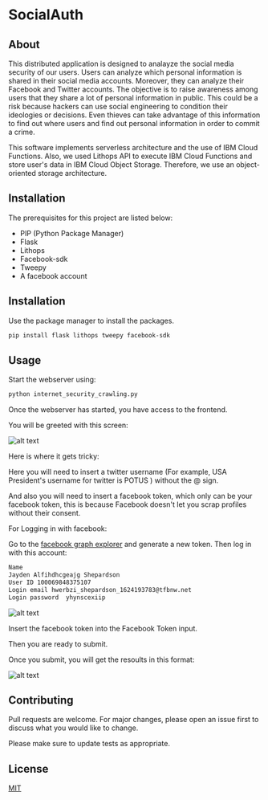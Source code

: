 # SocialAuth


## About
This distributed application is designed to analayze the social media security of our users. Users can analyze which personal information is shared in their social media accounts. Moreover, they can analyze their Facebook and Twitter accounts. The objective is to raise awareness among users that they share a lot of personal information in public. This could be a risk because hackers can use social engineering to condition their ideologies or decisions. Even thieves can take advantage of this information to find out where users and find out personal information in order to commit a crime.

This software implements serverless architecture and the use of IBM Cloud Functions. Also, we used Lithops API to execute IBM Cloud Functions and store user's data in IBM Cloud Object Storage. Therefore, we use an object-oriented storage architecture.
## Installation


The prerequisites for this project are listed below:

* PIP (Python Package Manager)
* Flask
* Lithops
* Facebook-sdk
* Tweepy
* A facebook account





## Installation

Use the package manager to install the packages.

```bash
pip install flask lithops tweepy facebook-sdk
```

## Usage

Start the webserver using:

```bash
python internet_security_crawling.py
```

Once the webserver has started, you have access to the frontend.

You will be greeted with this screen: 

![alt text](https://i.imgur.com/L0yq7Qx.png)

Here is where it gets tricky:

Here you will need to insert a twitter username (For example, USA President's username for twitter is POTUS ) without the @ sign.

And also you will need to insert a facebook token, which only can be your facebook token, this is because Facebook doesn't let you scrap profiles without their consent.


For Logging in with facebook:




Go to the [facebook graph explorer](https://developers.facebook.com/tools/explorer/) and generate a new token. Then log in with this account:

```bash
Name	
Jayden Alfihdhcgeajg Shepardson
User ID	100069848375107
Login email	hwerbzi_shepardson_1624193783@tfbnw.net
Login password	yhynscexiip
```


![alt text](https://i.imgur.com/xJ1Dat5.png)

Insert the facebook token into the Facebook Token input.



Then you are ready to submit.

Once you submit, you will get the resoults in this format:

![alt text](https://i.imgur.com/rU2gzFk.png)



## Contributing
Pull requests are welcome. For major changes, please open an issue first to discuss what you would like to change.

Please make sure to update tests as appropriate.

## License
[MIT](https://choosealicense.com/licenses/mit/)
